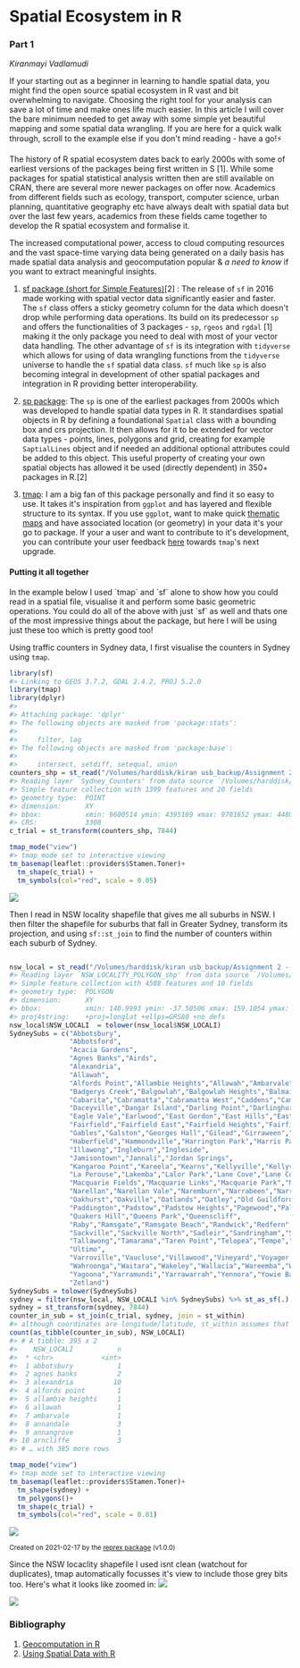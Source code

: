 # Spatial Ecosystem in R
<h3>Part 1 </h3>

*Kiranmayi Vadlamudi*

If your starting out as a beginner in learning to handle spatial data, you might find the open source spatial ecosystem in R vast and bit overwhelming to navigate. Choosing the right tool for your analysis can save a lot of time and make ones life much easier. In this article I will cover the bare minimum needed to get away with some simple yet beautiful mapping and some spatial data wrangling. If you are here for a quick walk through, scroll to the example else if you don't mind reading - have a go!:zap:

The history of R spatial ecosystem dates back to early 2000s with some of earliest versions of the packages being first written in S [1]. While some packages for spatial statistical analysis written then are still available on CRAN, there are several more newer packages on offer now. Academics from different fields such as ecology, transport, computer science, urban planning, quantitative geography etc have always dealt with spatial data but over the last few years, academics from these fields came together to develop the R spatial ecosystem and formalise it.

The increased computational power, access to cloud computing resources and the vast space-time varying data being generated on a daily basis has made spatial data analysis and geocomputation popular & *a need to know* if you want to extract meaningful insights.


1. [sf package (short for Simple Features)](https://r-spatial.github.io/sf/articles/sf1.html)[2] : The release of `sf` in 2016 made working with spatial vector data significantly easier and faster. The `sf` class offers a sticky geometry column for the data which doesn't drop while performing data operations.
Its build on its predecessor `sp` and offers the functionalities of 3 packages - `sp`, `rgeos` and `rgdal` [1] making it the only package you need to deal with most of your vector data handling. The other advantage of `sf` is its integration with `tidyverse` which allows for using of data wrangling functions from the `tidyverse` universe to handle the `sf` spatial data class. `sf` much like `sp` is also becoming integral in development of other spatial packages and integration in R providing better interoperability.

2. [sp package](https://cran.r-project.org/web/packages/sp/sp.pdf): The `sp` is one of the earliest packages from 2000s which was developed to handle spatial data types in R. It standardises spatial objects in R by defining a foundational `Spatial` class with a bounding box and crs projection. It then allows for it to be extended for vector data types - points, lines, polygons and grid, creating for example `SaptialLines` object and if needed an additional optional attributes could be added to this object. This useful property of creating your own spatial objects has allowed it be used (directly dependent) in 350+ packages in R.[2]

3. [tmap](https://cran.r-project.org/web/packages/tmap/vignettes/tmap-getstarted.html): I am a big fan of this package personally and find it so easy to use. It takes it's inspiration from `ggplot` and has layered and flexible structure to its syntax. If you use `ggplot`, want to make quick [thematic maps](https://en.wikipedia.org/wiki/Thematic_map) and have associated location (or geometry) in your data it's your go to package. If your a user and want to contribute to it's development, you can contribute your user feedback [here](https://github.com/mtennekes/tmap/issues/495) towards `tmap`'s next upgrade.  

<h4> Putting it all together</h4>
In the example below I used `tmap` and `sf` alone to show how you could read in a spatial file, visualise it and perform some basic geometric operations. You could do all of the above with just `sf` as well and thats one of the most impressive things about the package, but here I will be using just these too which is pretty good too!

Using traffic counters in Sydney data, I first visualise the counters in Sydney using `tmap`.

``` r
library(sf)
#> Linking to GEOS 3.7.2, GDAL 2.4.2, PROJ 5.2.0
library(tmap)
library(dplyr)
#>
#> Attaching package: 'dplyr'
#> The following objects are masked from 'package:stats':
#>
#>     filter, lag
#> The following objects are masked from 'package:base':
#>
#>     intersect, setdiff, setequal, union
counters_shp = st_read("/Volumes/harddisk/kiran usb_backup/Assignment 2 - ITLS6107/Traffic Count/Sydney_Counters/Sydney_Counters.shp")
#> Reading layer `Sydney_Counters' from data source `/Volumes/harddisk/kiran usb_backup/Assignment 2 - ITLS6107/Traffic Count/Sydney_Counters/Sydney_Counters.shp' using driver `ESRI Shapefile'
#> Simple feature collection with 1399 features and 20 fields
#> geometry type:  POINT
#> dimension:      XY
#> bbox:           xmin: 9600514 ymin: 4395169 xmax: 9701652 ymax: 4480099
#> CRS:            3308
c_trial = st_transform(counters_shp, 7844)

tmap_mode("view")
#> tmap mode set to interactive viewing
tm_basemap(leaflet::providers$Stamen.Toner)+
  tm_shape(c_trial) +
  tm_symbols(col="red", scale = 0.05)
```

![](https://i.imgur.com/lZLIntf.png)

Then I read in NSW locality shapefile that gives me all suburbs in NSW. I then filter the shapefile for suburbs that fall in Greater Sydney, transform its projection, and using `sf::st_join` to find the number of counters within each suburb of Sydney.

``` r

nsw_local = st_read("/Volumes/harddisk/kiran usb_backup/Assignment 2 - ITLS6107/nsw_locality_polygon_shp_gda2020/NSW_LOCALITY_POLYGON_shp.shp")
#> Reading layer `NSW_LOCALITY_POLYGON_shp' from data source `/Volumes/harddisk/kiran usb_backup/Assignment 2 - ITLS6107/nsw_locality_polygon_shp_gda2020/NSW_LOCALITY_POLYGON_shp.shp' using driver `ESRI Shapefile'
#> Simple feature collection with 4588 features and 10 fields
#> geometry type:  POLYGON
#> dimension:      XY
#> bbox:           xmin: 140.9993 ymin: -37.50506 xmax: 159.1054 ymax: -28.15701
#> proj4string:    +proj=longlat +ellps=GRS80 +no_defs
nsw_local$NSW_LOCALI  = tolower(nsw_local$NSW_LOCALI)
SydneySubs = c("Abbotsbury",
               "Abbotsford",
               "Acacia Gardens",
               "Agnes Banks","Airds",
               "Alexandria",
               "Allawah",
               "Alfords Point","Allambie Heights","Allawah","Ambarvale","Angus","Annandale","Annangrove","Arcadia","Arncliffe","Arndell Park","Artarmon","Ashbury","Ashcroft","Ashfield","Asquith","Auburn","Austral","Avalon Beach",
               "Badgerys Creek","Balgowlah","Balgowlah Heights","Balmain","Balmain East","Bangor","Banksia","Banksmeadow","Bankstown","Bankstown Aerodrome","Barangaroo","Barden Ridge","Bardia","Bardwell Park","Bardwell Valley","Bass Hill","Baulkham Hills","Bayview","Beacon Hill","Beaconsfield","Beaumont Hills","Beecroft","Belfield","Bella Vista","Bellevue Hill","Belmore","Belrose","Berala","Berkshire Park","Berowra","Berowra Creek","Berowra Heights","Berowra Waters","Berrilee","Beverley Park","Beverly Hills","Bexley","Bexley North","Bickley Vale","Bidwill","Bilgola Beach","Bilgola Plateau","Birchgrove","Birrong","Blackett","Blacktown","Blair Athol","Blairmount","Blakehurst","Bligh Park","Bondi","Bondi Beach","Bondi Junction","Bonnet Bay","Bonnyrigg","Bonnyrigg Heights","Bossley Park","Botany","Bow Bowing","Box Hill","Bradbury","Breakfast Point","Brighton","Le","Sands","Bringelly","Bronte","Brooklyn","Brookvale","Bundeena","Bungarribee","Burraneer","Burwood","Burwood Heights","Busby",
               "Cabarita","Cabramatta","Cabramatta West","Caddens","Cambridge Gardens","Cambridge Park","Camden","Camden South","Camellia","Cammeray","Campbelltown","Camperdown","Campsie","Canada Bay","Canley Heights","Canley Vale","Canoelands","Canterbury","Caringbah","Caringbah South","Carlingford","Carlton","Carnes Hill","Carramar","Carss Park","Cartwright","Castle Cove","Castle Hill","Castlecrag","Castlereagh","Casula","Catherine Field","Cattai","Cawdor","Cecil Hills","Cecil Park","Centennial Park","Central Business District","Chatswood","Chatswood West","Cheltenham","Cherrybrook","Chester Hill","Chifley","Chippendale","Chipping Norton","Chiswick","Chullora","Church Point","Claremont Meadows","Clarendon","Clareville","Claymore","Clemton Park","Clontarf","Clovelly","Clyde","Coasters Retreat","Cobbitty","Colebee","Collaroy","Collaroy Plateau","Colyton","Como","Concord","Concord West","Condell Park","Connells Point","Constitution Hill","Coogee","Cornwallis","Cottage Point","Cowan","Cranebrook","Cremorne","Cremorne Point","Cromer","Cronulla","Crows Nest","Croydon","Croydon Park","Cumberland Reach","Curl Curl","Currans Hill","Currawong Beach",
               "Daceyville","Dangar Island","Darling Point","Darlinghurst","Darlington","Davidson","Dawes Point","Dean Park","Dee Why","Denham Court","Denistone","Denistone East","Denistone West","Dharruk","Dolans Bay","Dolls Point","Doonside","Double Bay","Dover Heights","Drummoyne","Duffys Forest","Dulwich Hill","Dundas","Dundas Valley","Dural",
               "Eagle Vale","Earlwood","East Gordon","East Hills","East Killara","East Kurrajong","East Lindfield","East Ryde","Eastern Creek","Eastgardens","Eastlakes","Eastwood","Ebenezer","Edensor Park","Edgecliff","Edmondson Park","Elanora Heights","Elderslie","Elizabeth Bay","Elizabeth Hills","Ellis Lane","Elvina Bay","Emerton","Emu Heights","Emu Plains","Enfield","Engadine","Englorie Park","Enmore","Epping","Ermington","Erskine Park","Erskineville","Eschol Park","Eveleigh",
               "Fairfield","Fairfield East","Fairfield Heights","Fairfield West","Fairlight","Fiddletown","Five Dock","Flemington","Forest Glen","Forest Lodge","Forestville","Freemans Reach","Frenchs Forest","Freshwater",
               "Gables","Galston","Georges Hall","Gilead","Girraween","Gladesville","Glebe","Gledswood Hills","Glen Alpine","Glendenning","Glenfield","Glenhaven","Glenmore Park","Glenorie","Glenwood","Glossodia","Gordon","Grantham Farm","Granville","Grasmere","Grays Point","Great Mackerel Beach","Green Valley","Greenacre","Greendale","Greenfield Park","Greenhills Beach","Greenwich","Gregory Hills","Greystanes","Grose Vale","Grose Wold","Guildford","Guildford West","Gymea","Gymea Bay",
               "Haberfield","Hammondville","Harrington Park","Harris Park","Hassall Grove","Haymarket","Heathcote","Hebersham","Heckenberg","Henley","Hillsdale","Hinchinbrook","Hobartville","Holroyd","Holsworthy","Homebush","Homebush West","Horningsea Park","Hornsby","Hornsby Heights","Horsley Park","Hoxton Park","Hunters Hill","Huntingwood","Huntleys Cove","Huntleys Point","Hurlstone Park","Hurstville","Hurstville Grove",
               "Illawong","Ingleburn","Ingleside",
               "Jamisontown","Jannali","Jordan Springs",
               "Kangaroo Point","Kareela","Kearns","Kellyville","Kellyville Ridge","Kemps Creek","Kensington","Kenthurst","Kentlyn","Killara","Killarney Heights","Kings Langley","Kings Park","Kingsford","Kingsgrove","Kingswood","Kingswood Park","Kirkham","Kirrawee","Kirribilli","Kogarah","Kogarah Bay","Ku","ring","gai Chase","Kurmond","Kurnell","Kurraba Point","Kurrajong","Kurrajong Hills","Kyeemagh","Kyle Bay",
               "La Perouse","Lakemba","Lalor Park","Lane Cove","Lane Cove North","Lane Cove West","Lansdowne","Lansvale","Laughtondale","Lavender Bay","Leets Vale","Leichhardt","Len Waters Estate","Leonay","Leppington","Lethbridge Park","Leumeah","Lewisham","Liberty Grove","Lidcombe","Lilli Pilli","Lilyfield","Lindfield","Linley Point","Little Bay","Liverpool","Llandilo","Loftus","Londonderry","Long Point","Longueville","Lovett Bay","Lower Portland","Lucas Heights","Luddenham","Lugarno","Lurnea",
               "Macquarie Fields","Macquarie Links","Macquarie Park","Maianbar","Malabar","Manly","Manly Vale","Maraylya","Marayong","Maroota","Maroubra","Marrickville","Marsden Park","Marsfield","Mascot","Matraville","Mays Hill","McCarrs Creek","McGraths Hill","McMahons Point","Meadowbank","Melonba","Melrose Park","Menai","Menangle Park","Merrylands","Merrylands West","Middle Cove","Middle Dural","Middleton Grange","Miller","Millers Point","Milperra","Milsons Passage","Milsons Point","Minchinbury","Minto","Minto Heights","Miranda","Mona Vale","Monterey","Moore Park","Moorebank","Morning Bay","Mortdale","Mortlake","Mosman","Mount Annan","Mount Colah","Mount Druitt","Mount Kuring","Gai","Mount Lewis","Mount Pritchard","Mount Vernon","Mulgoa","Mulgrave",
               "Narellan","Narellan Vale","Naremburn","Narrabeen","Narraweena","Narwee","Nelson","Neutral Bay","Newington","Newport","Newtown","Nirimba Fields","Normanhurst","North Balgowlah","North Bondi","North Curl Curl","North Epping","North Kellyville","North Manly","North Narrabeen","North Parramatta","North Richmond","North Rocks","North Ryde","North St Ives","North St Marys","North Strathfield","North Sydney","North Turramurra","North Wahroonga","North Willoughby","Northbridge","Northmead","Northwood","Norwest",
               "Oakhurst","Oakville","Oatlands","Oatley","Old Guildford","Old Toongabbie","Oran Park","Orchard Hills","Oxford Falls","Oxley Park","Oyster Bay",
               "Paddington","Padstow","Padstow Heights","Pagewood","Palm Beach","Panania","Parklea","Parramatta","Peakhurst","Peakhurst Heights","Pemulwuy","Pendle Hill","Pennant Hills","Penrith","Penshurst","Petersham","Phillip Bay","Picnic Point","Pitt Town","Pitt Town Bottoms","Pleasure Point","Plumpton","Point Piper","Port Botany","Port Hacking","Potts Hill","Potts Point","Prairiewood","Prestons","Prospect","Punchbowl","Putney","Pymble","Pyrmont",
               "Quakers Hill","Queens Park","Queenscliff",
               "Raby","Ramsgate","Ramsgate Beach","Randwick","Redfern","Regents Park","Regentville","Revesby","Revesby Heights","Rhodes","Richards","Richmond","Richmond Lowlands","Riverstone","Riverview","Riverwood","Rockdale","Rodd Point","Rookwood","Rooty Hill","Ropes Crossing","Rose Bay","Rosebery","Rosehill","Roselands","Rosemeadow","Roseville","Roseville Chase","Rossmore","Rouse Hill","Royal National Park","Rozelle","Ruse","Rushcutters Bay","Russell Lea","Rydalmere","Ryde",
               "Sackville","Sackville North","Sadleir","Sandringham","Sandy Point","Sans Souci","Scheyville","Schofields","Scotland Island","Seaforth","Sefton","Seven Hills","Shalvey","Shanes Park","Silverwater","Singletons Mill","Smeaton Grange","Smithfield","South Coogee","South Granville","South Hurstville","South Maroota","South Penrith","South Turramurra","South Wentworthville","South Windsor","Spring Farm","St Andrews","St Clair","St Helens Park","St Ives","St Ives Chase","St Johns Park","St Leonards","St Marys","St Peters","Stanhope Gardens","Stanmore","Strathfield","Strathfield South","Summer Hill","Surry Hills","Sutherland","Sydenham","Sydney Olympic Park","Sylvania","Sylvania Waters","Sydney",
               "Tallawong","Tamarama","Taren Point","Telopea","Tempe","Tennyson","Tennyson Point","Terrey Hills","The Ponds","The Rocks","The Slopes","Thornleigh","Toongabbie","Tregear","Turramurra","Turrella",
               "Ultimo",
               "Varroville","Vaucluse","Villawood","Vineyard","Voyager Point",
               "Wahroonga","Waitara","Wakeley","Wallacia","Wareemba","Warrawee","Warriewood","Warwick Farm","Waterfall","Waterloo","Watsons Bay","Wattle Grove","Waverley","Waverton","Wedderburn","Wentworth Point","Wentworthville","Werrington","Werrington County","Werrington Downs","West Hoxton","West Killara","West Lindfield","West Pennant Hills","West Pymble","West Ryde","Westleigh","Westmead","Wetherill Park","Whalan","Whale Beach","Wheeler Heights","Wilberforce","Wiley Park","Willmot","Willoughby","Willoughby East","Windsor","Windsor Downs","Winston Hills","Wisemans Ferry","Wolli Creek","Wollstonecraft","Woodbine","Woodcroft","Woodpark","Woollahra","Woolloomooloo","Woolooware","Woolwich","Woronora","Woronora Heights",
               "Yagoona","Yarramundi","Yarrawarrah","Yennora","Yowie Bay",
               "Zetland")
SydneySubs = tolower(SydneySubs)
sydney = filter(nsw_local, NSW_LOCALI %in% SydneySubs) %>% st_as_sf(.)
sydney = st_transform(sydney, 7844)
counter_in_sub = st_join(c_trial, sydney, join = st_within)
#> although coordinates are longitude/latitude, st_within assumes that they are planar
count(as_tibble(counter_in_sub), NSW_LOCALI)
#> # A tibble: 395 x 2
#>    NSW_LOCALI           n
#>  * <chr>            <int>
#>  1 abbotsbury           1
#>  2 agnes banks          2
#>  3 alexandria          10
#>  4 alfords point        1
#>  5 allambie heights     1
#>  6 allawah              1
#>  7 ambarvale            1
#>  8 annandale            3
#>  9 annangrove           1
#> 10 arncliffe            3
#> # … with 385 more rows

tmap_mode("view")
#> tmap mode set to interactive viewing
tm_basemap(leaflet::providers$Stamen.Toner)+
  tm_shape(sydney) +
  tm_polygons()+
  tm_shape(c_trial) +
  tm_symbols(col="red", scale = 0.01)
```

![](https://i.imgur.com/hQKNE2z.png)

<sup>Created on 2021-02-17 by the [reprex package](https://reprex.tidyverse.org) (v1.0.0)</sup>

Since the NSW locaclity shapefile I used isnt clean (watchout for duplicates), tmap automatically focusses it's view to include those grey bits too.
Here's what it looks like zoomed in:
![](images/rspatial1.1.png)

![](images/rspatial1.2.png)
<h3> Bibliography </h3>

1. [Geocomputation in R](https://geocompr.robinlovelace.net/intro.html#the-history-of-r-spatial)
2. [Using Spatial Data with R](https://cengel.github.io/R-spatial/intro.html)
